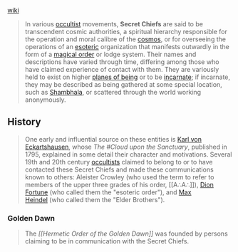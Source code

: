 [wiki](https://en.wikipedia.org/wiki/Secret_Chiefs "Secret Chiefs")

> In various [occultist](https://en.wikipedia.org/wiki/Occultist "Occultist") movements, **Secret Chiefs** are said to be transcendent cosmic authorities, a spiritual hierarchy responsible for the operation and moral calibre of the [cosmos](https://en.wikipedia.org/wiki/Cosmos "Cosmos"), or for overseeing the operations of an [esoteric](https://en.wikipedia.org/wiki/Esotericism "Esotericism") organization that manifests outwardly in the form of a [magical order](https://en.wikipedia.org/wiki/Magical_order "Magical order") or lodge system. Their names and descriptions have varied through time, differing among those who have claimed experience of contact with them. They are variously held to exist on higher [planes of being](https://en.wikipedia.org/wiki/Planes_of_being "Planes of being") or to be [incarnate](https://en.wikipedia.org/wiki/Incarnate "Incarnate"); if incarnate, they may be described as being gathered at some special location, such as [Shambhala](https://en.wikipedia.org/wiki/Shambhala "Shambhala"), or scattered through the world working anonymously.

## History
>One early and influential source on these entities is [Karl von Eckartshausen](https://en.wikipedia.org/wiki/Karl_von_Eckartshausen "Karl von Eckartshausen"), whose _The #Cloud upon the Sanctuary_, published in 1795, explained in some detail their character and motivations. Several 19th and 20th century [occultists](https://en.wikipedia.org/wiki/Occultism "Occultism") claimed to belong to or to have contacted these Secret Chiefs and made these communications known to others: Aleister Crowley (who used the term to refer to members of the upper three grades of his order, [[A∴A∴]]), [Dion Fortune](https://en.wikipedia.org/wiki/Dion_Fortune "Dion Fortune") (who called them the "esoteric order"), and [Max Heindel](https://en.wikipedia.org/wiki/Max_Heindel "Max Heindel") (who called them the "Elder Brothers").
### Golden Dawn
> The _[[Hermetic Order of the Golden Dawn]]_ was founded by persons claiming to be in communication with the Secret Chiefs.